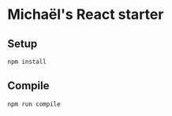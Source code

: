 Michaël's React starter
=======================

Setup
---
 
```
npm install
```

Compile
---
 
```
npm run compile
```